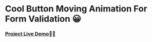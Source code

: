 # Cool Button Moving Animation For Form Validation 😀
### [Project Live Demo](https://md-ij.github.io/cool-button-moving-animation-for-form-validation/)👩‍💻
